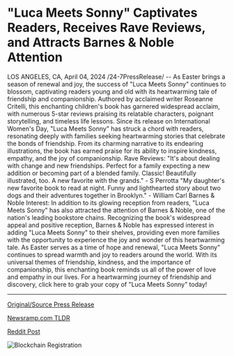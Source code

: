 # "Luca Meets Sonny" Captivates Readers, Receives Rave Reviews, and Attracts Barnes & Noble Attention

LOS ANGELES, CA, April 04, 2024 /24-7PressRelease/ -- As Easter brings a season of renewal and joy, the success of "Luca Meets Sonny" continues to blossom, captivating readers young and old with its heartwarming tale of friendship and companionship. Authored by acclaimed writer Roseanne Critelli, this enchanting children's book has garnered widespread acclaim, with numerous 5-star reviews praising its relatable characters, poignant storytelling, and timeless life lessons.  Since its release on International Women's Day, "Luca Meets Sonny" has struck a chord with readers, resonating deeply with families seeking heartwarming stories that celebrate the bonds of friendship. From its charming narrative to its endearing illustrations, the book has earned praise for its ability to inspire kindness, empathy, and the joy of companionship.  Rave Reviews: "It's about dealing with change and new friendships. Perfect for a family expecting a new addition or becoming part of a blended family. Classic! Beautifully illustrated, too. A new favorite with the grands." - S Perrotta "My daughter's new favorite book to read at night. Funny and lighthearted story about two dogs and their adventures together in Brooklyn." - William Carl  Barnes & Noble Interest: In addition to its glowing reception from readers, "Luca Meets Sonny" has also attracted the attention of Barnes & Noble, one of the nation's leading bookstore chains. Recognizing the book's widespread appeal and positive reception, Barnes & Noble has expressed interest in adding "Luca Meets Sonny" to their shelves, providing even more families with the opportunity to experience the joy and wonder of this heartwarming tale.  As Easter serves as a time of hope and renewal, "Luca Meets Sonny" continues to spread warmth and joy to readers around the world. With its universal themes of friendship, kindness, and the importance of companionship, this enchanting book reminds us all of the power of love and empathy in our lives.  For a heartwarming journey of friendship and discovery, click here to grab your copy of "Luca Meets Sonny" today! 

---

[Original/Source Press Release](https://www.24-7pressrelease.com/press-release/509773/luca-meets-sonny-captivates-readers-receives-rave-reviews-and-attracts-barnes-noble-attention)
                    

[Newsramp.com TLDR](None) 



[Reddit Post](https://www.reddit.com/r/BookNews/comments/1bvsnm0/heartwarming_childrens_book_luca_meets_sonny/) 



![Blockchain Registration](https://cdn.newsramp.app/24-7PressRelease/qrcode/244/4/waitLOqR.webp)